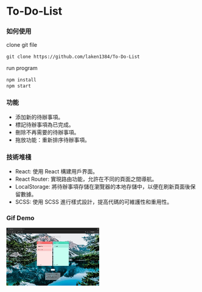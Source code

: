 # To-Do-List
### 如何使用
clone git file
```shell
git clone https://github.com/laken1384/To-Do-List
```
run program
```shell
npm install
npm start
```

### 功能
- 添加新的待辦事項。
- 標記待辦事項為已完成。
- 刪除不再需要的待辦事項。
- 拖放功能：重新排序待辦事項。
### 技術堆棧
- React: 使用 React 構建用戶界面。
- React Router: 實現路由功能，允許在不同的頁面之間導航。
- LocalStorage: 將待辦事項存儲在瀏覽器的本地存儲中，以便在刷新頁面後保留數據。
- SCSS: 使用 SCSS 進行樣式設計，提高代碼的可維護性和重用性。
### Gif Demo
![image](https://github.com/laken1384/To-Do-List/blob/main/demo.gif)
